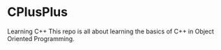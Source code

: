 # CPlusPlus
Learning C++
This repo is all about learning the basics of C++ in Object Oriented Programming.
